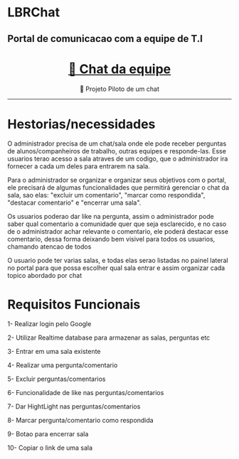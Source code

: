 
# LBRChat
## Portal de comunicacao com a equipe de T.I

<h1 align="center">
    <a href="https://pt-br.reactjs.org/">🔗 Chat da equipe</a>
</h1>
<p align="center">🚀 Projeto Piloto de um chat</p>
<hr>
<h1>Hestorias/necessidades</h1>
<p>O administrador precisa de um chat/sala onde ele pode receber perguntas de alunos/companheiros de trabalho, outras equipes e responde-las. Esse usuarios terao acesso a sala atraves de um codigo, que o administrador ira fornecer a cada um deles para entrarem na sala.</p>
<p>Para o administrador se organizar e organizar seus objetivos com o portal, ele precisará de algumas funcionalidades que permitirá gerenciar o chat da sala, sao elas: "excluir um comentario", "marcar como respondida", "destacar comentario" e "encerrar uma sala".</p>
<p>Os usuarios poderao dar like na pergunta, assim o administrador pode saber qual comentario a comunidade quer que seja esclarecido, e no caso de o administrador achar relevante o comentario, ele poderá destacar esse comentario, dessa forma deixando bem visivel para todos os usuarios, chamando atencao de todos</p>
<p>O usuario pode ter varias salas, e todas elas serao listadas no painel lateral no portal para que possa escolher qual sala entrar e assim organizar cada topico abordado por chat</p>

<h1>Requisitos Funcionais</h1>

<p>1- Realizar login pelo Google</p>
<p>2- Utilizar Realtime database para armazenar as salas, perguntas etc</p>
<p>3- Entrar em uma sala existente</p>
<p>4- Realizar uma pergunta/comentario</p>
<p>5- Excluir perguntas/comentarios</p>
<p>6- Funcionalidade de like nas perguntas/comentarios</p>
<p>7- Dar HightLight nas perguntas/comentarios</p>
<p>8- Marcar pergunta/comentario como respondida</p>
<p>9- Botao para encerrar sala</p>
<p>10- Copiar o link de uma sala</p>
